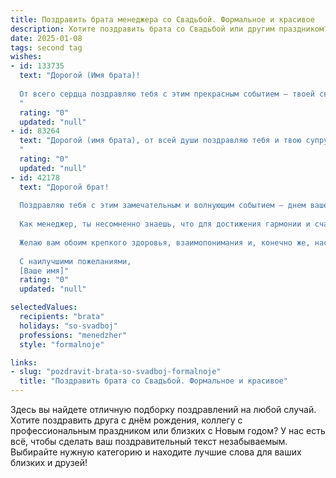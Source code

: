 ```yaml
---
title: Поздравить брата менеджера со Свадьбой. Формальное и красивое
description: Хотите поздравить брата со Свадьбой или другим праздником? Наш ИИ создаст незабываемое поздравление, а вы обязательно выделитесь среди других.  
date: 2025-01-08
tags: second tag
wishes:
- id: 133735
  text: "Дорогой (Имя брата)!
  
  От всего сердца поздравляю тебя с этим прекрасным событием – твоей свадьбой! Желаю тебе и твоей супруге долгих лет счастливой совместной жизни, полного взаимопонимания, крепкой любви и благополучия. Пусть ваш семейный очаг всегда будет наполнен теплом, радостью и уютом.  Успехов тебе во всех начинаниях, как в личной жизни, так и в карьере менеджера.  Горжусь тобой!
  "
  rating: "0"
  updated: "null"
- id: 83264
  text: "Дорогой (имя брата), от всей души поздравляю тебя и твою супругу со столь знаменательным событием – заключением брака! Желаю вам семейного благополучия, счастья, взаимопонимания и любви, которая будет только крепнуть с годами. Пусть ваш совместный путь будет полон радости, успехов и ярких впечатлений.  Пусть профессиональная карьера, как менеджера, принесёт тебе стабильность и  процветание, а семейная жизнь подарит  тепло и уют.  Горжусь тобой и желаю вам долгой и счастливой жизни вместе!
  "
  rating: "0"
  updated: "null"
- id: 42178
  text: "Дорогой брат!
  
  Поздравляю тебя с этим замечательным и волнующим событием – днем вашей свадьбы! Сегодня вы вступаете в новую жизнь, полную любви, понимания и поддержки. Ваша совместная дорога обязательно станет яркой, насыщенной и успешной.
  
  Как менеджер, ты несомненно знаешь, что для достижения гармонии и счастья в жизни важны как стратегическое планирование, так и умение находить общий язык. Пусть ваша жизнь будет наполнена совместными планами и достижениями, а каждый день дарит радость и вдохновение.
  
  Желаю вам обоим крепкого здоровья, взаимопонимания и, конечно же, настоящей любви, которая будет сплачивать вас на протяжении жизни. Пусть каждый миг, проведенный вместе, будет приносить только счастье и радость!
  
  С наилучшими пожеланиями,
  [Ваше имя]"
  rating: "0"
  updated: "null"

selectedValues:
  recipients: "brata"
  holidays: "so-svadboj"
  professions: "menedzher"
  style: "formalnoje"

links:
- slug: "pozdravit-brata-so-svadboj-formalnoje"
  title: "Поздравить брата со Свадьбой. Формальное и красивое"
---
```


Здесь вы найдете отличную подборку поздравлений на любой случай.
Хотите поздравить друга с днём рождения, коллегу с профессиональным праздником или близких с Новым годом? У нас есть всё, чтобы сделать ваш поздравительный текст незабываемым. Выбирайте нужную категорию и находите лучшие слова для ваших близких и друзей!
